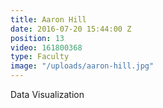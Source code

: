 ```yaml
---
title: Aaron Hill
date: 2016-07-20 15:44:00 Z
position: 13
video: 161800368
type: Faculty
image: "/uploads/aaron-hill.jpg"
---
```


Data Visualization

